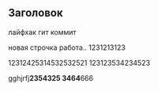 ## Заголовок

лайфхак гит коммит

новая строчка
работа..
1231213123

12312425314532532521
123123534234523

gghjrfj**2354325
3464**666




